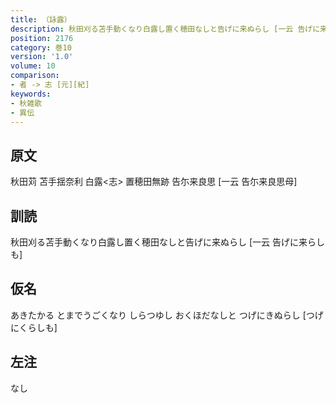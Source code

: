 ```yaml
---
title: （詠露）
description: 秋田刈る苫手動くなり白露し置く穂田なしと告げに来ぬらし [一云 告げに来らしも]
position: 2176
category: 巻10
version: '1.0'
volume: 10
comparison:
- 者 -> 志 [元][紀]
keywords:
- 秋雑歌
- 異伝
---
```


## 原文

秋田苅 苫手揺奈利 白露<志> 置穂田無跡 告尓来良思 [一云 告尓来良思母]

## 訓読

秋田刈る苫手動くなり白露し置く穂田なしと告げに来ぬらし [一云 告げに来らしも]

## 仮名

あきたかる とまでうごくなり しらつゆし おくほだなしと つげにきぬらし [つげにくらしも]

## 左注

なし

